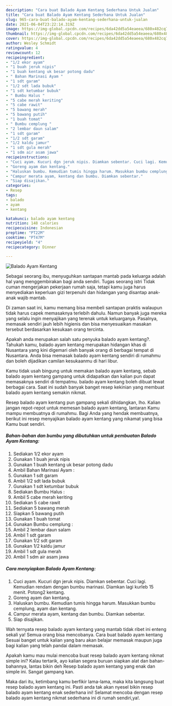 ```yaml
---
description: "Cara buat Balado Ayam Kentang Sederhana Untuk Jualan"
title: "Cara buat Balado Ayam Kentang Sederhana Untuk Jualan"
slug: 965-cara-buat-balado-ayam-kentang-sederhana-untuk-jualan
date: 2021-06-04T23:22:14.319Z
image: https://img-global.cpcdn.com/recipes/6da42dd5a54eaeea/680x482cq70/balado-ayam-kentang-foto-resep-utama.jpg
thumbnail: https://img-global.cpcdn.com/recipes/6da42dd5a54eaeea/680x482cq70/balado-ayam-kentang-foto-resep-utama.jpg
cover: https://img-global.cpcdn.com/recipes/6da42dd5a54eaeea/680x482cq70/balado-ayam-kentang-foto-resep-utama.jpg
author: Wesley Schmidt
ratingvalue: 4
reviewcount: 12
recipeingredient:
- "1/2 ekor ayam"
- "1 buah jeruk nipis"
- "1 buah kentang uk besar potong dadu"
- " Bahan Marinasi Ayam "
- "1 sdt garam"
- "1/2 sdt lada bubuk"
- "1 sdt ketumbar bubuk"
- " Bumbu Halus "
- "5 cabe merah keriting"
- "5 cabe rawit"
- "5 bawang merah"
- "5 bawang putih"
- "1 buah tomat"
- " Bumbu cemplung "
- "2 lembar daun salam"
- "1 sdt garam"
- "1/2 sdt garam"
- "1/2 kaldu jamur"
- "1 sdt gula merah"
- "1 sdm air asam jawa"
recipeinstructions:
- "Cuci ayam. Kucuri dgn jeruk nipis. Diamkan sebentar. Cuci lagi. Kemudian rendam dengan bumbu marinasi. Diamkan lagi kurleb 15 menit. Potong2 kentang."
- "Goreng ayam dan kentang."
- "Haluskan bumbu. Kemudian tumis hingga harum. Masukkan bumbu cemplung, ayam dan kentang."
- "Campur merata ayam, kentang dan bumbu. Diamkan sebentar."
- "Siap disajikan."
categories:
- Resep
tags:
- balado
- ayam
- kentang

katakunci: balado ayam kentang 
nutrition: 148 calories
recipecuisine: Indonesian
preptime: "PT22M"
cooktime: "PT47M"
recipeyield: "4"
recipecategory: Dinner

---
```



![Balado Ayam Kentang](https://img-global.cpcdn.com/recipes/6da42dd5a54eaeea/680x482cq70/balado-ayam-kentang-foto-resep-utama.jpg)

Sebagai seorang ibu, menyuguhkan santapan mantab pada keluarga adalah hal yang menggembirakan bagi anda sendiri. Tugas seorang istri Tidak cuman mengerjakan pekerjaan rumah saja, tetapi kamu juga harus menyediakan keperluan gizi terpenuhi dan hidangan yang disantap anak-anak wajib mantab.

Di zaman  saat ini, kamu memang bisa membeli santapan praktis walaupun tidak harus capek memasaknya terlebih dahulu. Namun banyak juga mereka yang selalu ingin menyajikan yang terenak untuk keluarganya. Pasalnya, memasak sendiri jauh lebih higienis dan bisa menyesuaikan masakan tersebut berdasarkan kesukaan orang tercinta. 



Apakah anda merupakan salah satu penyuka balado ayam kentang?. Tahukah kamu, balado ayam kentang merupakan hidangan khas di Nusantara yang kini digemari oleh banyak orang di berbagai tempat di Nusantara. Anda bisa memasak balado ayam kentang sendiri di rumahmu dan boleh dijadikan camilan kesukaanmu di hari libur.

Kamu tidak usah bingung untuk memakan balado ayam kentang, sebab balado ayam kentang gampang untuk didapatkan dan kalian pun dapat memasaknya sendiri di tempatmu. balado ayam kentang boleh dibuat lewat berbagai cara. Saat ini sudah banyak banget resep kekinian yang membuat balado ayam kentang semakin nikmat.

Resep balado ayam kentang pun gampang sekali dihidangkan, lho. Kalian jangan repot-repot untuk memesan balado ayam kentang, lantaran Kamu mampu membuatnya di rumahmu. Bagi Anda yang hendak membuatnya, berikut ini resep menyajikan balado ayam kentang yang nikamat yang bisa Kamu buat sendiri.

<!--inarticleads1-->

##### Bahan-bahan dan bumbu yang dibutuhkan untuk pembuatan Balado Ayam Kentang:

1. Sediakan 1/2 ekor ayam
1. Gunakan 1 buah jeruk nipis
1. Gunakan 1 buah kentang uk besar potong dadu
1. Ambil  Bahan Marinasi Ayam :
1. Gunakan 1 sdt garam
1. Ambil 1/2 sdt lada bubuk
1. Gunakan 1 sdt ketumbar bubuk
1. Sediakan  Bumbu Halus :
1. Ambil 5 cabe merah keriting
1. Sediakan 5 cabe rawit
1. Sediakan 5 bawang merah
1. Siapkan 5 bawang putih
1. Gunakan 1 buah tomat
1. Gunakan  Bumbu cemplung :
1. Ambil 2 lembar daun salam
1. Ambil 1 sdt garam
1. Gunakan 1/2 sdt garam
1. Gunakan 1/2 kaldu jamur
1. Ambil 1 sdt gula merah
1. Ambil 1 sdm air asam jawa




<!--inarticleads2-->

##### Cara menyiapkan Balado Ayam Kentang:

1. Cuci ayam. Kucuri dgn jeruk nipis. Diamkan sebentar. Cuci lagi. Kemudian rendam dengan bumbu marinasi. Diamkan lagi kurleb 15 menit. Potong2 kentang.
1. Goreng ayam dan kentang.
1. Haluskan bumbu. Kemudian tumis hingga harum. Masukkan bumbu cemplung, ayam dan kentang.
1. Campur merata ayam, kentang dan bumbu. Diamkan sebentar.
1. Siap disajikan.




Wah ternyata resep balado ayam kentang yang mantab tidak ribet ini enteng sekali ya! Semua orang bisa mencobanya. Cara buat balado ayam kentang Sesuai banget untuk kalian yang baru akan belajar memasak maupun juga bagi kalian yang telah pandai dalam memasak.

Apakah kamu mau mulai mencoba buat resep balado ayam kentang nikmat simple ini? Kalau tertarik, ayo kalian segera buruan siapkan alat dan bahan-bahannya, lantas bikin deh Resep balado ayam kentang yang enak dan simple ini. Sangat gampang kan. 

Maka dari itu, ketimbang kamu berfikir lama-lama, maka kita langsung buat resep balado ayam kentang ini. Pasti anda tak akan nyesel bikin resep balado ayam kentang enak sederhana ini! Selamat mencoba dengan resep balado ayam kentang nikmat sederhana ini di rumah sendiri,ya!.

